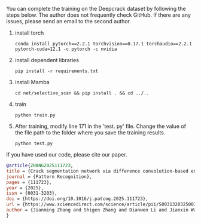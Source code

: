 You can complete the training on the Deepcrack dataset by following the steps below. The author does not frequently check GitHub. If there are any issues, please send an email to the second author.
1. install torch
    ```shell
    conda install pytorch==2.2.1 torchvision==0.17.1 torchaudio==2.2.1 pytorch-cuda=12.1 -c pytorch -c nvidia
    ```
2. install dependent libraries
    ```shell
    pip install -r requirements.txt
    ```
3. install Mamba
    ```shell
    cd net/selective_scan && pip install . && cd ../..
    ```
4. train
    ```shell
    python train.py
    ```
5. After training, modify line 171 in the 'test. py' file. Change the value of the file path to the folder where you save the training results.
    ```shell
    python test.py
    ```
If you have used our code, please cite our paper.
```bibtex
@article{ZHANG2025111723,
title = {Crack segmentation network via difference convolution-based encoder and hybrid CNN-Mamba multi-scale attention},
journal = {Pattern Recognition},
pages = {111723},
year = {2025},
issn = {0031-3203},
doi = {https://doi.org/10.1016/j.patcog.2025.111723},
url = {https://www.sciencedirect.com/science/article/pii/S0031320325003838},
author = {Jianming Zhang and Shigen Zhang and Dianwen Li and Jianxin Wang and Jin Wang},
}
 ```
